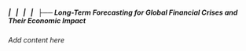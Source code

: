 ##### |   |   |   |   ├── Long-Term Forecasting for Global Financial Crises and Their Economic Impact

*Add content here*